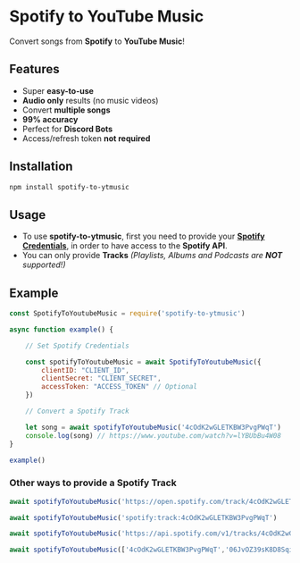 # Spotify to YouTube Music

Convert songs from **Spotify** to **YouTube Music**!

## Features

- Super **easy-to-use**
- **Audio only** results (no music videos)
- Convert **multiple songs**
- **99% accuracy**
- Perfect for **Discord Bots**
- Access/refresh token **not required**

## Installation

```bash
npm install spotify-to-ytmusic
```

## Usage

- To use **spotify-to-ytmusic**, first you need to provide your **[Spotify Credentials](https://www.avermedia.com/us/creator_central_spotify)**, in order to have access to the **Spotify API**.
- You can only provide **Tracks** *(Playlists, Albums and Podcasts are **NOT** supported!)*

## Example

```javascript
const SpotifyToYoutubeMusic = require('spotify-to-ytmusic')

async function example() {

    // Set Spotify Credentials

    const spotifyToYoutubeMusic = await SpotifyToYoutubeMusic({
        clientID: "CLIENT_ID",
        clientSecret: "CLIENT_SECRET",
        accessToken: "ACCESS_TOKEN" // Optional
    })

    // Convert a Spotify Track

    let song = await spotifyToYoutubeMusic('4cOdK2wGLETKBW3PvgPWqT')
    console.log(song) // https://www.youtube.com/watch?v=lYBUbBu4W08
}

example()
```

### Other ways to provide a Spotify Track

```javascript
await spotifyToYoutubeMusic('https://open.spotify.com/track/4cOdK2wGLETKBW3PvgPWqT')

await spotifyToYoutubeMusic('spotify:track:4cOdK2wGLETKBW3PvgPWqT')

await spotifyToYoutubeMusic('https://api.spotify.com/v1/tracks/4cOdK2wGLETKBW3PvgPWqT')

await spotifyToYoutubeMusic(['4cOdK2wGLETKBW3PvgPWqT','06JvOZ39sK8D8SqiqfaxDU'])
```